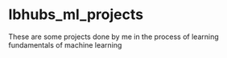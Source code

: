 # Ibhubs_ml_projects
These are some projects done by me in the process of learning fundamentals of machine learning
